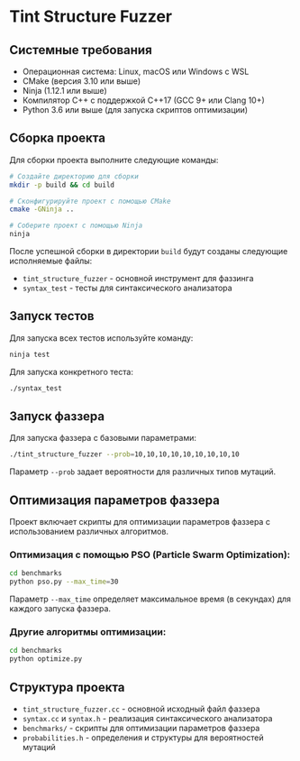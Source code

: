 # Tint Structure Fuzzer

## Системные требования

- Операционная система: Linux, macOS или Windows с WSL
- CMake (версия 3.10 или выше)
- Ninja (1.12.1 или выше)
- Компилятор C++ с поддержкой C++17 (GCC 9+ или Clang 10+)
- Python 3.6 или выше (для запуска скриптов оптимизации)

## Сборка проекта

Для сборки проекта выполните следующие команды:

```bash
# Создайте директорию для сборки
mkdir -p build && cd build

# Сконфигурируйте проект с помощью CMake
cmake -GNinja ..

# Соберите проект с помощью Ninja
ninja
```

После успешной сборки в директории `build` будут созданы следующие исполняемые файлы:
- `tint_structure_fuzzer` - основной инструмент для фаззинга
- `syntax_test` - тесты для синтаксического анализатора

## Запуск тестов

Для запуска всех тестов используйте команду:

```bash
ninja test
```

Для запуска конкретного теста:

```bash
./syntax_test
```

## Запуск фаззера

Для запуска фаззера с базовыми параметрами:

```bash
./tint_structure_fuzzer --prob=10,10,10,10,10,10,10,10,10
```

Параметр `--prob` задает вероятности для различных типов мутаций.

## Оптимизация параметров фаззера

Проект включает скрипты для оптимизации параметров фаззера с использованием различных алгоритмов.

### Оптимизация с помощью PSO (Particle Swarm Optimization):

```bash
cd benchmarks
python pso.py --max_time=30
```

Параметр `--max_time` определяет максимальное время (в секундах) для каждого запуска фаззера.

### Другие алгоритмы оптимизации:

```bash
cd benchmarks
python optimize.py
```

## Структура проекта

- `tint_structure_fuzzer.cc` - основной исходный файл фаззера
- `syntax.cc` и `syntax.h` - реализация синтаксического анализатора
- `benchmarks/` - скрипты для оптимизации параметров фаззера
- `probabilities.h` - определения и структуры для вероятностей мутаций


